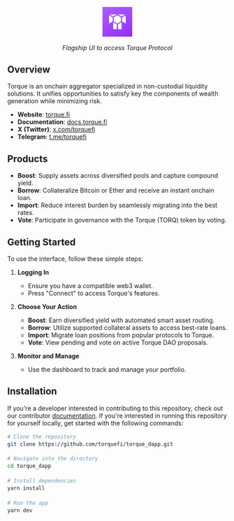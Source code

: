 <p align="center">
  <img src="public/assets/torque-square.png" alt="Torque Logo" width=13.4%>
</p>
<p align="center">
  <i align="center">Flagship UI to access Torque Protocol</i>
</p>

## Overview
Torque is an onchain aggregator specialized in non-custodial liquidity solutions. It unifies opportunities to satisfy key the components of wealth generation while minimizing risk.

- **Website**: [torque.fi](https://torque.fi)
- **Documentation**: [docs.torque.fi](https://docs.torque.fi)
- **X (Twitter)**: [x.com/torquefi](https://x.com/torquefi)
- **Telegram**: [t.me/torquefi](https://t.me/torquefi)

## Products

- **Boost**: Supply assets across diversified pools and capture compound yield.
- **Borrow**: Collateralize Bitcoin or Ether and receive an instant onchain loan.
- **Import**: Reduce interest burden by seamlessly migrating into the best rates.
- **Vote**: Participate in governance with the Torque (TORQ) token by voting.

## Getting Started

To use the interface, follow these simple steps:

1. **Logging In**
   - Ensure you have a compatible web3 wallet.
   - Press "Connect" to access Torque's features.

2. **Choose Your Action**
   - **Boost**: Earn diversified yield with automated smart asset routing.
   - **Borrow**: Utilize supported collateral assets to access best-rate loans.
   - **Import**: Migrate loan positions from popular protocols to Torque.
   - **Vote**: View pending and vote on active Torque DAO proposals.

3. **Monitor and Manage**
   - Use the dashboard to track and manage your portfolio.

## Installation

If you're a developer interested in contributing to this repository, check out our contributor [documentation](https://docs.torque.fi/main/resources/contribute). If you're interested in running this repository for yourself locally, get started with the following commands:

```bash
# Clone the repository
git clone https://github.com/torquefi/torque_dapp.git

# Navigate into the directory
cd torque_dapp

# Install dependencies
yarn install

# Run the app
yarn dev
